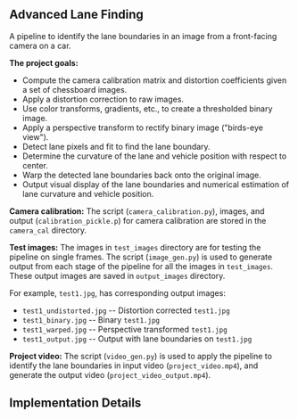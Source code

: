 ## Advanced Lane Finding

A pipeline to identify the lane boundaries in an image from a front-facing camera on a car.

**The project goals:**

* Compute the camera calibration matrix and distortion coefficients given a set of chessboard images.
* Apply a distortion correction to raw images.
* Use color transforms, gradients, etc., to create a thresholded binary image.
* Apply a perspective transform to rectify binary image ("birds-eye view").
* Detect lane pixels and fit to find the lane boundary.
* Determine the curvature of the lane and vehicle position with respect to center.
* Warp the detected lane boundaries back onto the original image.
* Output visual display of the lane boundaries and numerical estimation of lane curvature and vehicle position.


**Camera calibration:**
The script (`camera_calibration.py`), images, and output (`calibration_pickle.p`) for camera calibration are stored in the `camera_cal` directory.

**Test images:**
The images in `test_images` directory are for testing the pipeline on single frames. The script (`image_gen.py`) is used to generate output from each stage of the pipeline for all the images in `test_images`. These output images are saved in `output_images` directory.

For example, `test1.jpg`, has corresponding output images:
* `test1_undistorted.jpg` -- Distortion corrected `test1.jpg`
* `test1_binary.jpg` -- Binary `test1.jpg`
* `test1_warped.jpg` -- Perspective transformed `test1.jpg`
* `test1_output.jpg` -- Output with lane boundaries on `test1.jpg`

**Project video:**
The script (`video_gen.py`) is used to apply the pipeline to identify the lane boundaries in input video (`project_video.mp4`), and generate the output video (`project_video_output.mp4`).


## Implementation Details


